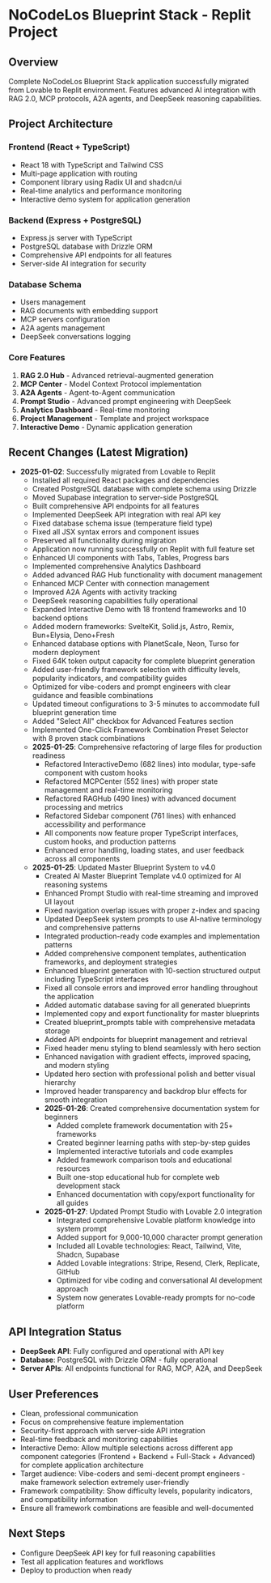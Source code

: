 # NoCodeLos Blueprint Stack - Replit Project

## Overview
Complete NoCodeLos Blueprint Stack application successfully migrated from Lovable to Replit environment. Features advanced AI integration with RAG 2.0, MCP protocols, A2A agents, and DeepSeek reasoning capabilities.

## Project Architecture

### Frontend (React + TypeScript)
- React 18 with TypeScript and Tailwind CSS
- Multi-page application with routing
- Component library using Radix UI and shadcn/ui
- Real-time analytics and performance monitoring
- Interactive demo system for application generation

### Backend (Express + PostgreSQL)
- Express.js server with TypeScript
- PostgreSQL database with Drizzle ORM
- Comprehensive API endpoints for all features
- Server-side AI integration for security

### Database Schema
- Users management
- RAG documents with embedding support
- MCP servers configuration
- A2A agents management
- DeepSeek conversations logging

### Core Features
1. **RAG 2.0 Hub** - Advanced retrieval-augmented generation
2. **MCP Center** - Model Context Protocol implementation
3. **A2A Agents** - Agent-to-Agent communication
4. **Prompt Studio** - Advanced prompt engineering with DeepSeek
5. **Analytics Dashboard** - Real-time monitoring
6. **Project Management** - Template and project workspace
7. **Interactive Demo** - Dynamic application generation

## Recent Changes (Latest Migration)
- **2025-01-02**: Successfully migrated from Lovable to Replit
  - Installed all required React packages and dependencies
  - Created PostgreSQL database with complete schema using Drizzle
  - Moved Supabase integration to server-side PostgreSQL
  - Built comprehensive API endpoints for all features
  - Implemented DeepSeek API integration with real API key
  - Fixed database schema issue (temperature field type)
  - Fixed all JSX syntax errors and component issues
  - Preserved all functionality during migration
  - Application now running successfully on Replit with full feature set
  - Enhanced UI components with Tabs, Tables, Progress bars
  - Implemented comprehensive Analytics Dashboard
  - Added advanced RAG Hub functionality with document management
  - Enhanced MCP Center with connection management
  - Improved A2A Agents with activity tracking
  - DeepSeek reasoning capabilities fully operational
  - Expanded Interactive Demo with 18 frontend frameworks and 10 backend options
  - Added modern frameworks: SvelteKit, Solid.js, Astro, Remix, Bun+Elysia, Deno+Fresh
  - Enhanced database options with PlanetScale, Neon, Turso for modern deployment
  - Fixed 64K token output capacity for complete blueprint generation
  - Added user-friendly framework selection with difficulty levels, popularity indicators, and compatibility guides
  - Optimized for vibe-coders and prompt engineers with clear guidance and feasible combinations
  - Updated timeout configurations to 3-5 minutes to accommodate full blueprint generation time
  - Added "Select All" checkbox for Advanced Features section
  - Implemented One-Click Framework Combination Preset Selector with 8 proven stack combinations
  - **2025-01-25**: Comprehensive refactoring of large files for production readiness
    - Refactored InteractiveDemo (682 lines) into modular, type-safe component with custom hooks
    - Refactored MCPCenter (552 lines) with proper state management and real-time monitoring
    - Refactored RAGHub (490 lines) with advanced document processing and metrics
    - Refactored Sidebar component (761 lines) with enhanced accessibility and performance
    - All components now feature proper TypeScript interfaces, custom hooks, and production patterns
    - Enhanced error handling, loading states, and user feedback across all components
  - **2025-01-25**: Updated Master Blueprint System to v4.0
    - Created AI Master Blueprint Template v4.0 optimized for AI reasoning systems
    - Enhanced Prompt Studio with real-time streaming and improved UI layout
    - Fixed navigation overlap issues with proper z-index and spacing
    - Updated DeepSeek system prompts to use AI-native terminology and comprehensive patterns
    - Integrated production-ready code examples and implementation patterns
    - Added comprehensive component templates, authentication frameworks, and deployment strategies
    - Enhanced blueprint generation with 10-section structured output including TypeScript interfaces
    - Fixed all console errors and improved error handling throughout the application
    - Added automatic database saving for all generated blueprints
    - Implemented copy and export functionality for master blueprints
    - Created blueprint_prompts table with comprehensive metadata storage
    - Added API endpoints for blueprint management and retrieval
    - Fixed header menu styling to blend seamlessly with hero section
    - Enhanced navigation with gradient effects, improved spacing, and modern styling
    - Updated hero section with professional polish and better visual hierarchy
    - Improved header transparency and backdrop blur effects for smooth integration
    - **2025-01-26**: Created comprehensive documentation system for beginners
      - Added complete framework documentation with 25+ frameworks
      - Created beginner learning paths with step-by-step guides
      - Implemented interactive tutorials and code examples
      - Added framework comparison tools and educational resources
      - Built one-stop educational hub for complete web development stack
      - Enhanced documentation with copy/export functionality for all guides
    - **2025-01-27**: Updated Prompt Studio with Lovable 2.0 integration
      - Integrated comprehensive Lovable platform knowledge into system prompt
      - Added support for 9,000-10,000 character prompt generation
      - Included all Lovable technologies: React, Tailwind, Vite, Shadcn, Supabase
      - Added Lovable integrations: Stripe, Resend, Clerk, Replicate, GitHub
      - Optimized for vibe coding and conversational AI development approach
      - System now generates Lovable-ready prompts for no-code platform

## API Integration Status
- **DeepSeek API**: Fully configured and operational with API key
- **Database**: PostgreSQL with Drizzle ORM - fully operational
- **Server APIs**: All endpoints functional for RAG, MCP, A2A, and DeepSeek

## User Preferences
- Clean, professional communication
- Focus on comprehensive feature implementation
- Security-first approach with server-side API integration
- Real-time feedback and monitoring capabilities
- Interactive Demo: Allow multiple selections across different app component categories (Frontend + Backend + Full-Stack + Advanced) for complete application architecture
- Target audience: Vibe-coders and semi-decent prompt engineers - make framework selection extremely user-friendly
- Framework compatibility: Show difficulty levels, popularity indicators, and compatibility information
- Ensure all framework combinations are feasible and well-documented

## Next Steps
- Configure DeepSeek API key for full reasoning capabilities
- Test all application features and workflows
- Deploy to production when ready